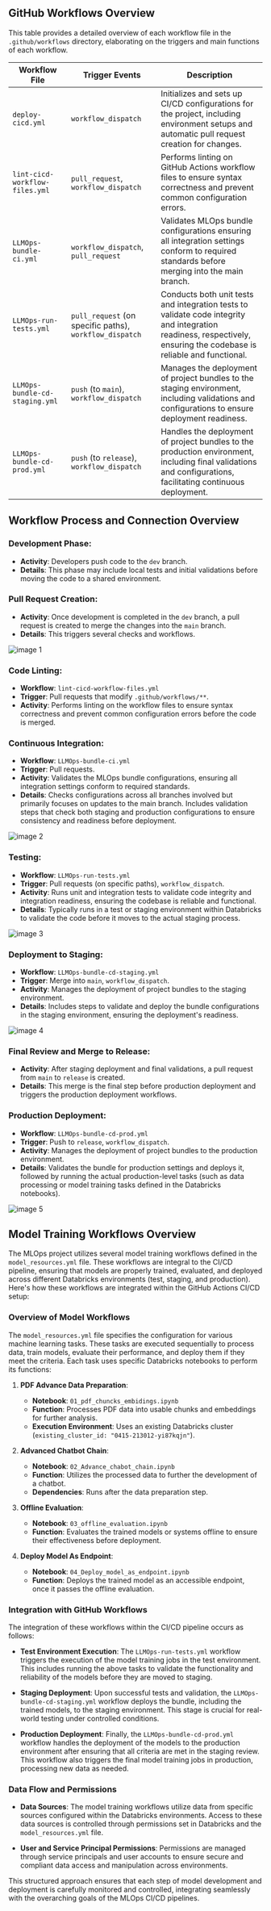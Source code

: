 ## GitHub Workflows Overview

This table provides a detailed overview of each workflow file in the `.github/workflows` directory, elaborating on the triggers and main functions of each workflow.

| **Workflow File**                                                                 | **Trigger Events**                      | **Description**                                                                                                                                                 |
|-----------------------------------------------------------------------------------|-----------------------------------------|-----------------------------------------------------------------------------------------------------------------------------------------------------------------|
| `deploy-cicd.yml`                            | `workflow_dispatch`                     | Initializes and sets up CI/CD configurations for the project, including environment setups and automatic pull request creation for changes.                      |
| `lint-cicd-workflow-files.yml`   | `pull_request`, `workflow_dispatch`     | Performs linting on GitHub Actions workflow files to ensure syntax correctness and prevent common configuration errors.                                         |
| `LLMOps-bundle-ci.yml`       | `workflow_dispatch`, `pull_request`     | Validates MLOps bundle configurations ensuring all integration settings conform to required standards before merging into the main branch.                      |
| `LLMOps-run-tests.yml`      | `pull_request` (on specific paths), `workflow_dispatch` | Conducts both unit tests and integration tests to validate code integrity and integration readiness, respectively, ensuring the codebase is reliable and functional. |
| `LLMOps-bundle-cd-staging.yml` | `push` (to `main`), `workflow_dispatch` | Manages the deployment of project bundles to the staging environment, including validations and configurations to ensure deployment readiness.                   |
| `LLMOps-bundle-cd-prod.yml`   | `push` (to `release`), `workflow_dispatch` | Handles the deployment of project bundles to the production environment, including final validations and configurations, facilitating continuous deployment.   |

## Workflow Process and Connection Overview

### Development Phase:
- **Activity**: Developers push code to the `dev` branch.
- **Details**: This phase may include local tests and initial validations before moving the code to a shared environment.

### Pull Request Creation:
- **Activity**: Once development is completed in the `dev` branch, a pull request is created to merge the changes into the `main` branch.
- **Details**: This triggers several checks and workflows.
  
![image 1](https://github.com/Ayush-Patel-10/RAG-using-Azure-Databricks-CI-CD/assets/127258950/5ccef997-93c1-4576-9a9a-d2881e25edc1)

### Code Linting:
- **Workflow**: `lint-cicd-workflow-files.yml`
- **Trigger**: Pull requests that modify `.github/workflows/**`.
- **Activity**: Performs linting on the workflow files to ensure syntax correctness and prevent common configuration errors before the code is merged.

### Continuous Integration:
- **Workflow**: `LLMOps-bundle-ci.yml`
- **Trigger**: Pull requests.
- **Activity**: Validates the MLOps bundle configurations, ensuring all integration settings conform to required standards.
- **Details**: Checks configurations across all branches involved but primarily focuses on updates to the main branch. Includes validation steps that check both staging and production configurations to ensure consistency and readiness before deployment.

![image 2](https://github.com/Ayush-Patel-10/RAG-using-Azure-Databricks-CI-CD/assets/127258950/f74171c1-5ee7-4758-b472-963c524c841d)

### Testing:
- **Workflow**: `LLMOps-run-tests.yml`
- **Trigger**: Pull requests (on specific paths), `workflow_dispatch`.
- **Activity**: Runs unit and integration tests to validate code integrity and integration readiness, ensuring the codebase is reliable and functional.
- **Details**: Typically runs in a test or staging environment within Databricks to validate the code before it moves to the actual staging process.
  
![image 3](https://github.com/Ayush-Patel-10/RAG-using-Azure-Databricks-CI-CD/assets/127258950/121282da-2cc5-40e5-91f0-e350cfd6e48b)

### Deployment to Staging:
- **Workflow**: `LLMOps-bundle-cd-staging.yml`
- **Trigger**: Merge into `main`, `workflow_dispatch`.
- **Activity**: Manages the deployment of project bundles to the staging environment.
- **Details**: Includes steps to validate and deploy the bundle configurations in the staging environment, ensuring the deployment's readiness.
  
![image 4](https://github.com/Ayush-Patel-10/RAG-using-Azure-Databricks-CI-CD/assets/127258950/7c04482a-1edd-4ff7-851e-4847ca86de57)

### Final Review and Merge to Release:
- **Activity**: After staging deployment and final validations, a pull request from `main` to `release` is created.
- **Details**: This merge is the final step before production deployment and triggers the production deployment workflows.

### Production Deployment:
- **Workflow**: `LLMOps-bundle-cd-prod.yml`
- **Trigger**: Push to `release`, `workflow_dispatch`.
- **Activity**: Manages the deployment of project bundles to the production environment.
- **Details**: Validates the bundle for production settings and deploys it, followed by running the actual production-level tasks (such as data processing or model training tasks defined in the Databricks notebooks).

![image 5](https://github.com/Ayush-Patel-10/RAG-using-Azure-Databricks-CI-CD/assets/127258950/685f646d-3022-4672-961f-c6babf188775)

## Model Training Workflows Overview

The MLOps project utilizes several model training workflows defined in the `model_resources.yml` file. These workflows are integral to the CI/CD pipeline, ensuring that models are properly trained, evaluated, and deployed across different Databricks environments (test, staging, and production). Here's how these workflows are integrated within the GitHub Actions CI/CD setup:

### Overview of Model Workflows

The `model_resources.yml` file specifies the configuration for various machine learning tasks. These tasks are executed sequentially to process data, train models, evaluate their performance, and deploy them if they meet the criteria. Each task uses specific Databricks notebooks to perform its functions:

1. **PDF Advance Data Preparation**:
   - **Notebook**: `01_pdf_chuncks_embidings.ipynb`
   - **Function**: Processes PDF data into usable chunks and embeddings for further analysis.
   - **Execution Environment**: Uses an existing Databricks cluster (`existing_cluster_id: "0415-213012-yi87kqjn"`).

2. **Advanced Chatbot Chain**:
   - **Notebook**: `02_Advance_chabot_chain.ipynb`
   - **Function**: Utilizes the processed data to further the development of a chatbot.
   - **Dependencies**: Runs after the data preparation step.

3. **Offline Evaluation**:
   - **Notebook**: `03_offline_evaluation.ipynb`
   - **Function**: Evaluates the trained models or systems offline to ensure their effectiveness before deployment.

4. **Deploy Model As Endpoint**:
   - **Notebook**: `04_Deploy_model_as_endpoint.ipynb`
   - **Function**: Deploys the trained model as an accessible endpoint, once it passes the offline evaluation.

### Integration with GitHub Workflows

The integration of these workflows within the CI/CD pipeline occurs as follows:

- **Test Environment Execution**: The `LLMOps-run-tests.yml` workflow triggers the execution of the model training jobs in the test environment. This includes running the above tasks to validate the functionality and reliability of the models before they are moved to staging.

- **Staging Deployment**: Upon successful tests and validation, the `LLMOps-bundle-cd-staging.yml` workflow deploys the bundle, including the trained models, to the staging environment. This stage is crucial for real-world testing under controlled conditions.

- **Production Deployment**: Finally, the `LLMOps-bundle-cd-prod.yml` workflow handles the deployment of the models to the production environment after ensuring that all criteria are met in the staging review. This workflow also triggers the final model training jobs in production, processing new data as needed.

### Data Flow and Permissions

- **Data Sources**: The model training workflows utilize data from specific sources configured within the Databricks environments. Access to these data sources is controlled through permissions set in Databricks and the `model_resources.yml` file.

- **User and Service Principal Permissions**: Permissions are managed through service principals and user accounts to ensure secure and compliant data access and manipulation across environments.

This structured approach ensures that each step of model development and deployment is carefully monitored and controlled, integrating seamlessly with the overarching goals of the MLOps CI/CD pipelines.
